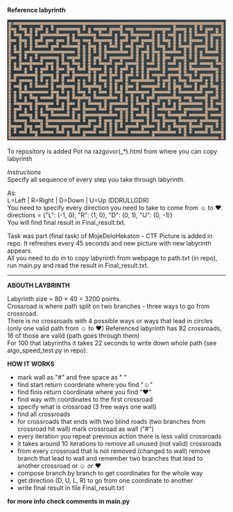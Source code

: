 **Reference labyrinth**   

![Reference](referenced_labyrinth.png)

To repository is added Pot na razgovor(_*).html from where you can copy labyrinth
 
*Instructions*  
Specify all sequence of every step you take through labyrinth. 
 
As:  
L=Left | R=Right | D=Down | U=Up (DDRULLGDR)  
You need to specify every direction you need to take to come from ☺ to ♥.
directions = {"L": (-1, 0), "R": (1, 0), "D": (0, 1), "U": (0, -1)}  
You will find final result in Final_result.txt.

Task was part (final task) of MojeDeloHekaton - CTF 
Picture is added in repo. It refreshes every 45 seconds and new picture with new labyrinth appears.  
All you need to do in to copy labyrinth from webpage to path.txt (in repo), run main.py and read the result in Final_result.txt.

****
**ABOUTH LAYBRINTH**  

Labyrinth size = 80 × 40  = 3200 points.  
Crossroad is where path split on two branches - three ways to go from crossroad.  
There is no crossroads with 4 possible ways or ways that lead in circles (only one valid path from ☺ to ♥)
Referenced labyrinth has 82 crossroads, 16 of those are valid (path goes through them)  
For 100 that labyrinths it takes 22 seconds to write down whole path (see algo_speed_test.py in repo).

**HOW IT WORKS**   

- mark wall as "#" and free space as " "
- find start return coordinate where you find "☺"
- find finis return coordinate where you find "♥"
- find way with coordinates to the first crossroad
- specify what is crossroad (3 free ways one wall)
- find all crossroads
- for crossroads that ends with two blind roads (two branches from crossroad hit wall) mark crossroad as wall ("#")
- every iteration you repeat previous action there is less valid crossroads
- it takes around 10 iterations to remove all unused (not valid) crossroads
- from every crossroad that is not removed (changed to wall) remove branch that lead to wall and remember two branches that lead to another crossroad or ☺ or ♥  
- compose branch by branch to get coordinates for the whole way
- get direction (D, U, L, R) to go from one coordinate to another
- write final result in file Final_result.txt  

**for more info check comments in main.py**  
